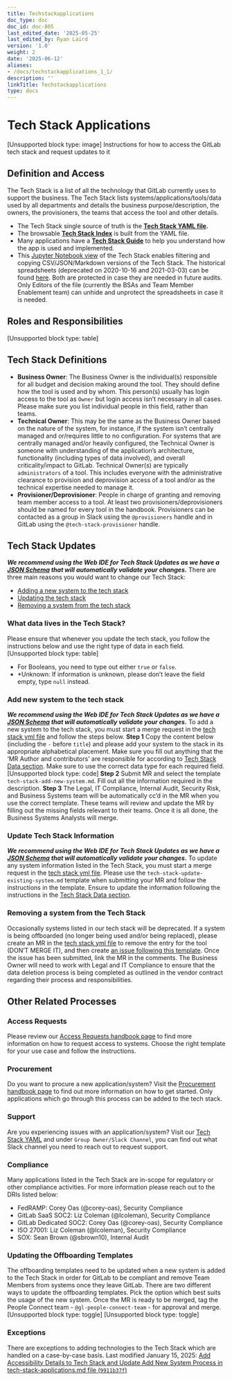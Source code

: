 ```yaml
---
title: Techstackapplications
doc_type: doc
doc_id: doc-805
last_edited_date: '2025-05-25'
last_edited_by: Ryan Laird
version: '1.0'
weight: 2
date: '2025-06-12'
aliases:
- /docs/techstackapplications_1_1/
description: ''
linkTitle: Techstackapplications
type: docs
---
```


# Tech Stack Applications

[Unsupported block type: image]
Instructions for how to access the GitLab tech stack and request updates to it
## Definition and Access
> 
The Tech Stack is a list of all the technology that GitLab currently uses to support the business. The Tech Stack lists systems/applications/tools/data used by all departments and details the business purpose/description, the owners, the provisioners, the teams that access the tool and other details.
- The Tech Stack single source of truth is the [**Tech Stack YAML file**](https://gitlab.com/gitlab-com/www-gitlab-com/-/blob/master/data/tech_stack.yml)**.**
- The browsable [**Tech Stack Index**](https://handbook.gitlab.com/handbook/business-technology/tech-stack/) is built from the YAML file.
- Many applications have a [**Tech Stack Guide**](https://handbook.gitlab.com/handbook/business-technology/tech-stack-guide/) to help you understand how the app is used and implemented.
- This [Jupyter Notebook view](https://colab.research.google.com/drive/1C0sikfvoY46p2-dbYNtHwo77VJLixCe2?usp=sharing) of the Tech Stack enables filtering and copying CSV/JSON/Markdown versions of the Tech Stack.
The historical spreadsheets (deprecated on 2020-10-16 and 2021-03-03) can be found [here](https://docs.google.com/spreadsheets/d/1mTNZHsK3TWzQdeFqkITKA0pHADjuurv37XMuHv12hDU/edit#gid=0). Both are protected in case they are needed in future audits. Only Editors of the file (currently the BSAs and Team Member Enablement team) can unhide and unprotect the spreadsheets in case it is needed.
## Roles and Responsibilities
[Unsupported block type: table]
## Tech Stack Definitions
- **Business Owner**: The Business Owner is the individual(s) responsible for all budget and decision making around the tool. They should define how the tool is used and by whom. This person(s) usually has login access to the tool as `Owner` but login access isn’t necessary in all cases. Please make sure you list individual people in this field, rather than teams.
- **Technical Owner**: This may be the same as the Business Owner based on the nature of the system, for instance, if the system isn’t centrally managed and or/requires little to no configuration. For systems that are centrally managed and/or heavily configured, the Technical Owner is someone with understanding of the application’s architecture, functionality (including types of data involved), and overall criticality/impact to GitLab. Technical Owner(s) are typically `administrators` of a tool. This includes everyone with the administrative clearance to provision and deprovision access of a tool and/or as the technical expertise needed to manage it.
- **Provisioner/Deprovisioner**: People in charge of granting and removing team member access to a tool. At least two provisioners/deprovisioners should be named for every tool in the handbook. Provisioners can be contacted as a group in Slack using the `@provisioners` handle and in GitLab using the `@tech-stack-provisioner` handle.
## Tech Stack Updates
***We recommend using the Web IDE for Tech Stack Updates as we have a ***[***JSON Schema***](https://gitlab.com/gitlab-com/www-gitlab-com/-/tree/master/data/schemas/tech_stack.schema.json)*** that will automatically validate your changes.***
There are three main reasons you would want to change our Tech Stack:
- [Adding a new system to the tech stack](https://handbook.gitlab.com/handbook/business-technology/tech-stack-applications/#add-new-system-to-the-tech-stack)
- [Updating the tech stack](https://handbook.gitlab.com/handbook/business-technology/tech-stack-applications/#update-tech-stack-information) 
- [Removing a system from the tech stack](https://handbook.gitlab.com/handbook/business-technology/tech-stack-applications/#removing-a-system-from-the-tech-stack)
### **What data lives in the Tech Stack?**
Please ensure that whenever you update the tech stack, you follow the instructions below and use the right type of data in each field.
[Unsupported block type: table]
- For Booleans, you need to type out either `true` or `false`.
- *Unknown: If information is unknown, please don’t leave the field empty, type `null` instead.
### **Add new system to the tech stack**
***We recommend using the Web IDE for Tech Stack Updates as we have a ***[***JSON Schema***](https://gitlab.com/gitlab-com/www-gitlab-com/-/tree/master/data/schemas/tech_stack.schema.json)*** that will automatically validate your changes.***
To add a new system to the tech stack, you must start a merge request in the [tech stack yml file](https://gitlab.com/gitlab-com/www-gitlab-com/-/blob/master/data/tech_stack.yml) and follow the steps below.
**Step 1**
Copy the content below (including the `-` before `title`) and please add your system to the stack in its appropriate alphabetical placement. Make sure you fill out anything that the ‘MR Author and contributors’ are responsible for according to [Tech Stack Data section](https://handbook.gitlab.com/handbook/business-technology/tech-stack-applications/#what-data-lives-in-the-tech-stack). Make sure to use the correct data type for each required field.
[Unsupported block type: code]
**Step 2**
Submit MR and select the template `tech-stack-add-new-system.md`. Fill out all the information required in the description.
**Step 3**
The Legal, IT Compliance, Internal Audit, Security Risk, and Business Systems team will be automatically cc’d in the MR when you use the correct template. These teams will review and update the MR by filling out the missing fields relevant to their teams. Once it is all done, the Business Systems Analysts will merge.
### **Update Tech Stack Information**
***We recommend using the Web IDE for Tech Stack Updates as we have a ***[***JSON Schema***](https://gitlab.com/gitlab-com/www-gitlab-com/-/tree/master/data/schemas/tech_stack.schema.json)*** that will automatically validate your changes.***
To update any system information listed in the Tech Stack, you must start a merge request in the [tech stack yml file](https://gitlab.com/gitlab-com/www-gitlab-com/-/blob/master/data/tech_stack.yml). Please use the `tech-stack-update-existing-system.md` template when submitting your MR and follow the instructions in the template. Ensure to update the information following the instructions in the [Tech Stack Data section](https://handbook.gitlab.com/handbook/business-technology/tech-stack-applications/#what-data-lives-in-the-tech-stack).
### **Removing a system from the Tech Stack**
Occasionally systems listed in our tech stack will be deprecated. If a system is being offboarded (no longer being used and/or being replaced), please create an MR in the [tech stack yml file](https://gitlab.com/gitlab-com/www-gitlab-com/-/blob/master/data/tech_stack.yml) to remove the entry for the tool (DON’T MERGE IT), and then create [an issue following this template](https://gitlab.com/gitlab-com/business-technology/business-technology/-/issues/new?issuable_template=offboarding_tech_stack). Once the issue has been submitted, link the MR in the comments. The Business Owner will need to work with Legal and IT Compliance to ensure that the data deletion process is being completed as outlined in the vendor contract regarding their process and responsibilities.
## Other Related Processes
### Access Requests
Please review our [Access Requests handbook page](https://handbook.gitlab.com/handbook/it/end-user-services/onboarding-access-requests/access-requests/) to find more information on how to request access to systems. Choose the right template for your use case and follow the instructions.
### Procurement
Do you want to procure a new application/system? Visit the [Procurement handbook page](https://handbook.gitlab.com/handbook/finance/procurement/) to find out more information on how to get started. Only applications which go through this process can be added to the tech stack.
### Support
Are you experiencing issues with an application/system? Visit our [Tech Stack YAML](https://gitlab.com/gitlab-com/www-gitlab-com/-/blob/master/data/tech_stack.yml) and under `Group Owner/Slack Channel`, you can find out what Slack channel you need to reach out to request support.
### Compliance
Many applications listed in the Tech Stack are in-scope for regulatory or other compliance activities. For more information please reach out to the DRIs listed below:
- FedRAMP: Corey Oas (@corey-oas), Security Compliance
- GitLab SaaS SOC2: Liz Coleman (@lcoleman), Security Compliance
- GitLab Dedicated SOC2: Corey Oas (@corey-oas), Security Compliance
- ISO 27001: Liz Coleman (@lcoleman), Security Compliance
- SOX: Sean Brown (@sbrown10), Internal Audit
### Updating the Offboarding Templates
The offboarding templates need to be updated when a new system is added to the Tech Stack in order for GitLab to be compliant and remove Team Members from systems once they leave GitLab. There are two different ways to update the offboarding templates. Pick the option which best suits the usage of the new system. Once the MR is ready to be merged, tag the People Connect team - `@gl-people-connect-team` - for approval and merge.
[Unsupported block type: toggle]
[Unsupported block type: toggle]
### Exceptions
There are exceptions to adding technologies to the Tech Stack which are handled on a case-by-case basis.
Last modified January 15, 2025: [Add Accessibility Details to Tech Stack and Update Add New System Process in tech-stack-applications.md file (](https://gitlab.com/gitlab-com/content-sites/handbook/commit/9911b37f)[`9911b37f`](https://gitlab.com/gitlab-com/content-sites/handbook/commit/9911b37f)[)](https://gitlab.com/gitlab-com/content-sites/handbook/commit/9911b37f)

